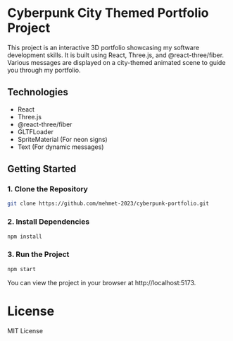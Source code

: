 # Cyberpunk City Themed Portfolio Project

This project is an interactive 3D portfolio showcasing my software development skills. It is built using React, Three.js, and @react-three/fiber. Various messages are displayed on a city-themed animated scene to guide you through my portfolio.

## Technologies

- React
- Three.js
- @react-three/fiber
- GLTFLoader
- SpriteMaterial (For neon signs)
- Text (For dynamic messages)

## Getting Started

### 1. Clone the Repository

```bash
git clone https://github.com/mehmet-2023/cyberpunk-portfolio.git
```

### 2. Install Dependencies

```bash
npm install 
```

### 3. Run the Project

```bash
npm start
```

You can view the project in your browser at http://localhost:5173.

# License

MIT License